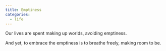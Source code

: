 ```yaml
---
title: Emptiness
categories:
  - life
---
```


Our lives are spent
making up worlds,
avoiding emptiness.

And yet,
to embrace the emptiness
is to breathe freely,
making room
to be.

